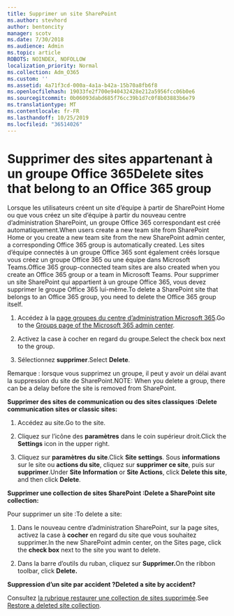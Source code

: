 ```yaml
---
title: Supprimer un site SharePoint
ms.author: stevhord
author: bentoncity
manager: scotv
ms.date: 7/30/2018
ms.audience: Admin
ms.topic: article
ROBOTS: NOINDEX, NOFOLLOW
localization_priority: Normal
ms.collection: Adm_O365
ms.custom: ''
ms.assetid: 4a71f3cd-000a-4a1a-b42a-15b70a8fb6f8
ms.openlocfilehash: 19033fe2f700e940432428e212a5956fcc06b0e6
ms.sourcegitcommit: 0b06093dabd685f76cc39b1d7c0f8b03883b6e79
ms.translationtype: MT
ms.contentlocale: fr-FR
ms.lasthandoff: 10/25/2019
ms.locfileid: "36514026"
---
```

# <a name="delete-sites-that-belong-to-an-office-365-group"></a><span data-ttu-id="cbffa-102">Supprimer des sites appartenant à un groupe Office 365</span><span class="sxs-lookup"><span data-stu-id="cbffa-102">Delete sites that belong to an Office 365 group</span></span>

<span data-ttu-id="cbffa-103">Lorsque les utilisateurs créent un site d’équipe à partir de SharePoint Home ou que vous créez un site d’équipe à partir du nouveau centre d’administration SharePoint, un groupe Office 365 correspondant est créé automatiquement.</span><span class="sxs-lookup"><span data-stu-id="cbffa-103">When users create a new team site from SharePoint Home or you create a new team site from the new SharePoint admin center, a corresponding Office 365 group is automatically created.</span></span> <span data-ttu-id="cbffa-104">Les sites d’équipe connectés à un groupe Office 365 sont également créés lorsque vous créez un groupe Office 365 ou une équipe dans Microsoft Teams.</span><span class="sxs-lookup"><span data-stu-id="cbffa-104">Office 365 group-connected team sites are also created when you create an Office 365 group or a team in Microsoft Teams.</span></span> <span data-ttu-id="cbffa-105">Pour supprimer un site SharePoint qui appartient à un groupe Office 365, vous devez supprimer le groupe Office 365 lui-même.</span><span class="sxs-lookup"><span data-stu-id="cbffa-105">To delete a SharePoint site that belongs to an Office 365 group, you need to delete the Office 365 group itself.</span></span> 
  
1. <span data-ttu-id="cbffa-106">Accédez à la [page groupes du centre d’administration Microsoft 365](https://portal.office.com/adminportal/home#/groups).</span><span class="sxs-lookup"><span data-stu-id="cbffa-106">Go to the [Groups page of the Microsoft 365 admin center](https://portal.office.com/adminportal/home#/groups).</span></span>
    
2. <span data-ttu-id="cbffa-107">Activez la case à cocher en regard du groupe.</span><span class="sxs-lookup"><span data-stu-id="cbffa-107">Select the check box next to the group.</span></span>
    
3. <span data-ttu-id="cbffa-108">Sélectionnez **supprimer**.</span><span class="sxs-lookup"><span data-stu-id="cbffa-108">Select **Delete**.</span></span>
    
<span data-ttu-id="cbffa-109">Remarque : lorsque vous supprimez un groupe, il peut y avoir un délai avant la suppression du site de SharePoint.</span><span class="sxs-lookup"><span data-stu-id="cbffa-109">NOTE: When you delete a group, there can be a delay before the site is removed from SharePoint.</span></span>
  
<span data-ttu-id="cbffa-110">**Supprimer des sites de communication ou des sites classiques :**</span><span class="sxs-lookup"><span data-stu-id="cbffa-110">**Delete communication sites or classic sites:**</span></span>

1. <span data-ttu-id="cbffa-111">Accédez au site.</span><span class="sxs-lookup"><span data-stu-id="cbffa-111">Go to the site.</span></span>
  
2. <span data-ttu-id="cbffa-112">Cliquez sur l’icône des **paramètres** dans le coin supérieur droit.</span><span class="sxs-lookup"><span data-stu-id="cbffa-112">Click the **Settings** icon in the upper right.</span></span> 
  
3. <span data-ttu-id="cbffa-113">Cliquez sur **paramètres du site**.</span><span class="sxs-lookup"><span data-stu-id="cbffa-113">Click **Site settings**.</span></span> <span data-ttu-id="cbffa-114">Sous **informations** sur le site ou **actions du site**, cliquez sur **supprimer ce site**, puis sur **supprimer**.</span><span class="sxs-lookup"><span data-stu-id="cbffa-114">Under **Site Information** or **Site Actions**, click **Delete this site**, and then click **Delete**.</span></span>
  
<span data-ttu-id="cbffa-115">**Supprimer une collection de sites SharePoint :**</span><span class="sxs-lookup"><span data-stu-id="cbffa-115">**Delete a SharePoint site collection:**</span></span>

<span data-ttu-id="cbffa-116">Pour supprimer un site :</span><span class="sxs-lookup"><span data-stu-id="cbffa-116">To delete a site:</span></span>
  
1. <span data-ttu-id="cbffa-117">Dans le nouveau centre d’administration SharePoint, sur la page sites, activez la case à **cocher** en regard du site que vous souhaitez supprimer.</span><span class="sxs-lookup"><span data-stu-id="cbffa-117">In the new SharePoint admin center, on the Sites page, click the **check box** next to the site you want to delete.</span></span> 
    
2. <span data-ttu-id="cbffa-118">Dans la barre d’outils du ruban, cliquez sur **Supprimer.**</span><span class="sxs-lookup"><span data-stu-id="cbffa-118">On the ribbon toolbar, click **Delete.**</span></span>
    
<span data-ttu-id="cbffa-119">**Suppression d’un site par accident ?**</span><span class="sxs-lookup"><span data-stu-id="cbffa-119">**Deleted a site by accident?**</span></span>

<span data-ttu-id="cbffa-120">Consultez [la rubrique restaurer une collection de sites supprimée](https://go.microsoft.com/fwlink/?linkid=867660).</span><span class="sxs-lookup"><span data-stu-id="cbffa-120">See [Restore a deleted site collection](https://go.microsoft.com/fwlink/?linkid=867660).</span></span>
  

